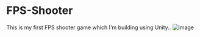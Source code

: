 # FPS-Shooter
This is my first FPS shooter game which I'm building using Unity..
![image](https://github.com/user-attachments/assets/486c93b4-d26b-46da-afaf-2b3446c268c1)
